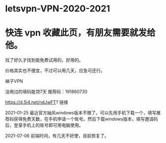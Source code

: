 # letsvpn-VPN-2020-2021
# 快连 vpn  收藏此页，有朋友需要就发给他。
找了好久才找到能免费试用的，好用的。

价格其实也不便宜，不过可以用几天，应急可还行。

梯子VPN

没用过的填码能领7天 
推荐码：191860730

https://d.5i4.net/ndJwFT?  链接

2021-01-25 
最近官方抽风windows版本不赠了。可以先用手机下载一个，填写推荐码获得免费天数，在手机申请一个账号。然后下载windows版本，填写邀请码后，登录手机上的账号即可用电脑使用。


2021-07-06
前端时间，有几天不好使，目前恢复了。


